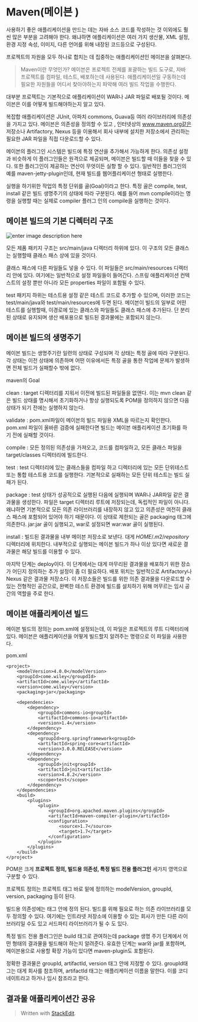 # Maven(메이븐 )

사용하기 좋은 애플리케이션을 만드는 데는 자바 소스 코드를 작성하는 것 이외에도 훨씬 많은 부분을 고려해야 한다. 왜냐하면 애플리케이션은 여러 가지 생산물, XML 설정, 환경 지정 속성, 이미지, 다른 언어를 위해 내장된 코드등으로 구성된다. 

프로젝트의 자원을 모두 하나로 합치는 데 집중하는 애플리케이션인 메이븐을 살펴본다. 

>Maven이란 무엇인가?
>메이븐은 프로젝트 전체를 포괄하는 빌드 도구로, 자바 프로젝트를 컴파일, 테스트, 배포하는데 사용된다. 애플리케이션일 구동하는데 필요한 자원들을 어디서 찾아야하는지 파악해 여러 빌드 작업을 수행한다. 


대부분 프로젝트는 기본적으로 애플리케이션이 WAR나 JAR 파일로 배포될 것이다. 메이븐은 이를 어떻게 빌드해야하는지 알고 있다.

복잡합 애플리케이션은 JUnit, 아파치 commons, Guava등 여러 라이브러리에 의존성을 가지고 있다. 메이븐은 의존성을 정의할 수 있고 , 인터넷상의 www.maven.org같은 저장소나 Artifactory, Nexus 등을 이용해서 회사 내부에 설치한 저장소에서 관리하는 필요한 JAR 파일을 직접 다운로드할 수 있다.

메이븐의 플러그인 시스템은 빌드에 특정 연산을 추가해서 가능하게 한다. 의존성 설정과 비슷하게 이 플러그인들은 원격으로 제공되며, 메이븐은 빌드할 때 이들을 찾을 수 있다. 또한 플러그인이 제공하는 연산이 무엇이든 실항 할 수 있다. 일반적인 플러그인의 예를 maven-jetty-plugin인데, 현재 빌드를 웹어플리케이션 형태로 실행한다. 

실행을 하기위한 작업의 특정 단위를 골(Goal)이라고 한다. 특정 골은 compile, test, install 같은 빌드 생명주기의 상태에 따라 구분된다. 예를 들어 mvn compile이라는 명령을 실행할 때는 실제로 compiler 플러그 인의 compile을 실행하는 것이다. 


## 메이븐 빌드의 기본 디렉터리 구조

![enter image description here](https://p7.hiclipart.com/preview/980/890/407/apache-maven-convention-over-configuration-apache-ant-directory-structure-coc.jpg)

모든 제품 패키지 구조는 src/main/java 디렉터리 하위에 있다. 이 구조의 모든 클래스는 실행할때 클래스 패스 상에 있을 것이다. 

클래스 패스에 다른 파일들도 넣을 수 있다. 이 파일들은 src/main/resources 디렉터리 안에 있다. 여기에는 일반적으로 설정 파일들이 들어간다. 스프링 애플리케이션 컨텍스트의 설정 뿐만 아니라 모든 properties 파일이 포함될 수 있다. 

test 패키지 하위는 테스트용 설정 같은 테스트 코드로 추가할 수 있으며, 이러한 코드는 test/main/java와 test/main/resources에 두면 된다. 메이븐이 빌드의 일부로 어떤 테스트를 실행할때, 이경로에 있는 클래스와 파일들도 클래스 패스에 추가된다. 단 분리된 상태로 유지되며 생산 배포용으로 빌드된 결과물에는 포함되지 않는다. 

## 메이븐 빌드의 생명주기 

메이븐 빌드는 생명주기란 일련의 상태로 구성되며 각 상태는 특정 골에 따라 구분된다. 각 상태는 이전 상태에 의존하며 어떤 이유에서든 특정 골을 통한 작업에 문제가 발생하면 전체 빌드가 실패할수 밖에 없다. 

maven의 Goal

clean
: target 디렉터리를 지워서 이전에 빌드된 파일들을 없앤다. 이는 mvn clean 같은 빌드 상태를 명시해서 초기화하거나 항상 실행되도록 POM을 정의하지 않으면 다음 상태가 되기 전에는 실행하지 않는다.
  
validate
: pom.xml파일이 메이븐의 빌드 파일용 XML을 따르는지 확인한다. pom.xml 파일이 올바른 검증에 실패한다면 빌드는 메이븐 애플리케이션 초기화를 하기 전에 실패할 것이다.

compile
: 모든 정의된 의존성을 가져오고, 코드를 컴파일하고, 모든 클래스 파일을 target/classes 디렉터리에 빌드한다. 

test
: test 디렉터리에 있는 클래스들을 컴파일 하고 디렉터리에 있는 모든 단위테스트 또는 통합 테스트용 코드를 실행한다. 기본적으로 실패하는 모든 단위 테스트는 빌드 실패가 된다. 

package
: test 상태가 성공적으로 실행된 다음에 실행되며 WAR나 JAR파일 같은 결과물을 생성한다. 파일은 target 디렉터리 루트에 저장되는데, 독립적인 파일이 아니다. 왜냐하면 기본적으로 모든 의존 라이브러리를 내장하지 않고 있고 의존성은 여전히 클래스 패스에 포함되어 있어야 하기 때문이다. 이 상태로 제한되는 골은 packaging 태그에 의존한다. jar:jar 골이 실행되고, war로 설정되면 war:war 골이 실행된다. 

install
: 빌드된 결과물을 내부 메이븐 저장소로 보낸다. 대게 $HOME/.m2/repository$ 디렉터리에 위치한다. 내부적으로 실행되는 메이븐 빌드가 하나 이상 있다면 새로운 결과물은 해당 빌드를 이용할 수 있다. 

마지막 단계는 deploy이다. 이 단계에서는 대게 마무리된 결과물을 배포하기 위한 장소가 어딘지 정의하는 추가 설정이 좀 더 필요하다. 배포 위치는 일반적으로 Artifactory나 Nexus 같은 결과물 저장소다. 이 저장소들은 빌드를 위한 의존 결과물을 다운로드할 수 있는 전형적인 공간으로, 완벽한 테스트 환경에 빌드를 설치하기 위해 머무르는 임시 공간의 역할을 주로 한다. 

## 메이븐 애플리케이션 빌드

메이븐 빌드의 정의는 pom.xml에 설정되는데, 이 파일은 프로젝트의 루트 디렉터리에 있다. 메이븐은 애플리케이션을 어떻게 빌드할지 알려주는 명령으로 이 파일을 사용한다.

pom.xml
```
<project>
	<modelVersion>4.0.0</modelVersion>
	<groupId>come.wiley</groupdId>
	<artifactId>come.wiley</artifactId>
	<version>come.wiley</version>
	<packaging>jar</packaging>

	<dependencies>
		<dependency>
			<groupId>commons-io<groupId>
			<artifactId>commons-io<artifactId>
			<version>1.4</version>
		</dependency>
		<dependency>
			<groupId>org.springframework<groupId>
			<artifactId>spring-core<artifactId>
			<version>3.0.0.RELEASE</version>
		</dependency>
		<dependency>
			<groupId>jnit<groupId>
			<artifactId>jnit<artifactId>
			<version>4.8.2</version>
			<scope>test</scope>
		</dependency>
	</dependencies>
	<build>
		<plugins>
			<plugin>
				<groupId>org.apached.maven.plugins</groupId>
				<artifactId>maven-compiler-plugin</artifactId>
				<configuration>
					<source>1.7</source>
					<target>1.7</target>
				</configuration>
			</plugin>
		</plugins>
	</build>
</project>
```
POM은 크게 **프로젝트 정의, 빌드용 의존성, 특정 빌드 전용 플러그인** 세가지 영역으로 구분할 수 있다. 

프로젝트 정의는 프로젝트 태그 바로 밑에 정의하는 modelVersion, groupId, version, packaging 등이 된다. 

빌드용 의존성에는 <dependencies> 태그 안에 정의 된다. 빌드를 위해 필요로 하는 의존 라이브러리를 모두 정의할 수 있다. 여기에는 인트라넷 저장소에 이용할 수 있는 회사가 만든 다른 라이브러리일 수도 있고 서드파티 라이브러리가 될 수 도 있다. 

특정 빌드 전용 플러그인은 build 태그로 관여하는데 package 생명 주기 단계에서 어떤 형태의 결과물을 빌드해야 하는지 알려준다. 유효한 단계는 war와 jar를 포함하며, 메이븐용으로 사용할 확장 가능이 있다면 maven-plugin도 포함된다. 

정확한 결과물은 groupId, artifactId, version 태그 안에 지정할 수 있다. 
groupId태그는 대게 회사를 참조하며, artifactId 태그는 애플리케이션 이름을 말한다. 이를 코디네이트라고 하거나 임시 참조라고 한다. 


## 결과물 애플리케이션간 공유






> Written with [StackEdit](https://stackedit.io/).
<!--stackedit_data:
eyJoaXN0b3J5IjpbMTczMjY1OTcyNywtMTk4MjA4Mzc3LDIwOD
E2MDY1NTMsLTk1MDEyMDA5LDIxMzE4MzgyNjYsLTEyMzE5MjA2
NSwtMTk4NzYwOTgxLC02NDMzMzU0NzEsLTEzMTQzNDU5MzUsLT
EwNjEzNzkwNDQsLTEyOTA4ODk4NjQsLTE3NjczNDY0MjAsLTEy
NDc1NzcwMTUsMjk1NzEyNDgwLC0xMzkzOTk3NzczLC0xMDI0Mz
I5NDkyLC0xMjkwNDY1NDY3LDM1NjE4NDM3M119
-->